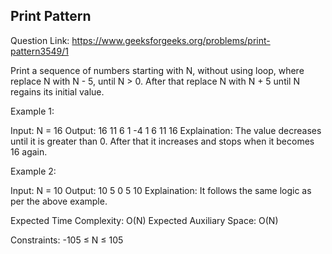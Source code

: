 ## Print Pattern

Question Link: https://www.geeksforgeeks.org/problems/print-pattern3549/1

Print a sequence of numbers starting with N, without using loop, where replace N with N - 5, until N > 0. After that replace N with N + 5 until N regains its initial value.

Example 1:

Input: 
N = 16
Output: 
16 11 6 1 -4 1 6 11 16
Explaination: 
The value decreases until it is greater than 0. After that it increases and stops when it becomes 16 again.

Example 2:

Input: 
N = 10
Output: 
10 5 0 5 10
Explaination: It follows the same logic as per the above example.

Expected Time Complexity: O(N)
Expected Auxiliary Space: O(N)

Constraints:
-105 ≤ N ≤ 105

